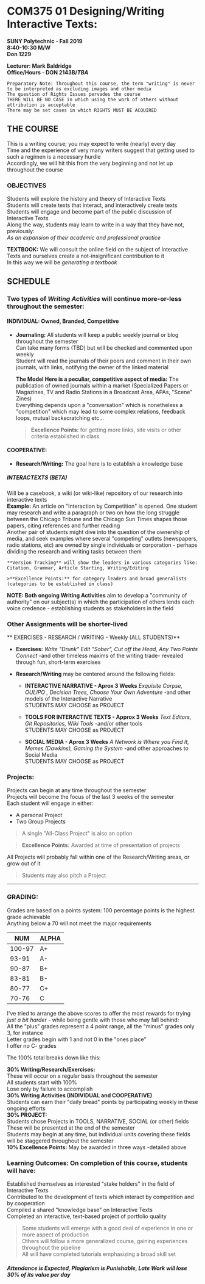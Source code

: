 # COM375 01 	Designing/Writing Interactive Texts:
**SUNY Polytechnic - Fall 2019**  
**8:40-10:30 M/W**  
**Don 1229**

**Lecturer: Mark Baldridge**  
**Office/Hours - DON 2143B/_TBA_**

`Preparatory Note: Throughout this course, the term "writing" is never to be interpreted as excluding images and other media`  
`The question of Rights Issues pervades the course`  
`THERE WILL BE NO CASE in which using the work of others without attribution is acceptable`  
`There may be set cases in which RIGHTS MUST BE ACQUIRED`

## THE COURSE
  
This is a writing course; you may expect to write (nearly) every day  
Time and the experience of very many writers suggest that getting used to such a regimen is a necessary hurdle  
Accordingly, we will hit this from the very beginning and not let up throughout the course  

### OBJECTIVES 
Students will explore the history and theory of Interactive Texts  
Students will create texts that interact, and interactively create texts  
Students will engage and become part of the public discussion of Interactive Texts  
Along the way, students may learn to write in a way that they have not, previously:  
_As an expansion of their academic and professional practice_  
   
**TEXTBOOK:** We will consult the online field on the subject of Interactive Texts and ourselves create a not-insignificant contribution to it  
In this way we will be _generating a textbook_ 

## SCHEDULE  

### Two types of _Writing Activities_ will continue more-or-less throughout the semester:

#### INDIVIDUAL: Owned, Branded, Competitive
* **Journaling:** All students will keep a public weekly journal or blog throughout the semester  
Can take many forms (TBD) but will be checked and commented upon weekly  
Student will read the journals of their peers and comment in their own journals, with links, notifying the owner of the linked material
  
  **The Model Here is a peculiar, competitive aspect of media:** The publication of owned journals within a market (Specialized Papers or Magazines, TV and Radio Stations in a Broadcast Area, APAs, "Scene" Zines)  
  Everything depends upon a "conversation" which is nonetheless a "competition" which may lead to some complex relations, feedback loops, mutual backscratching etc...   
  
  > **Excellence Points:** for getting more links, site visits or other criteria established in class 

#### COOPERATIVE:

* **Research/Writing:** The goal here is to establish a knowledge base
##### INTERACTEXTS (BETA)
Will be a casebook, a wiki (or wiki-like) repository of our research into interactive texts  
    **Example:** An article on "Interaction by Competition" is opened. One student may research and write a paragraph or two on how the long struggle between the Chicago Tribune and the Chicago Sun Times shapes those papers, citing references and further reading  
    Another pair of students might dive into the question of the ownership of media, and seek examples where several "competing" outlets (newspapers, radio stations, etc) are owned by single individuals or corporation - perhaps dividing the research and writing tasks between them  
    
    **Version Tracking** will show the leaders in various categories like: Citation, Grammar, Article Starting, Writing/Editing
    
    >**Excellence Points:** for category leaders and broad generalists (categories to be established in class)  

**NOTE: Both ongoing Writing Activities** aim to develop a "community of authority" on our subject(s) in which the participation of others lends each voice credence - establishing students as stakeholders in the field  
    
### Other Assignments will be shorter-lived

** EXERCISES - RESEARCH / WRITING - Weekly (ALL STUDENTS)**
  * **Exercises:** _Write "Drunk" Edit "Sober", Cut off the Head, Any Two Points Connect_ -and other timeless maxims of the writing trade- revealed through fun, short-term exercises  
  
  * **Research/Writing** may be centered around the following fields:
      
    * **INTERACTIVE NARRATIVE - Aprox 3 Weeks** _Exquisite Corpse, OULIPO , Decision Trees, Choose Your Own Adventure_ -and other models of the Interactive Narrative   
    STUDENTS MAY CHOOSE as PROJECT  
    
    * **TOOLS FOR INTERACTIVE TEXTS - Approx 3 Weeks** _Text Editors, Git Repositories, Wiki Tools_ -and/or other tools  
    STUDENTS MAY CHOOSE as PROJECT
    
    * **SOCIAL MEDIA - Aprox 3 Weeks** _A Network is Where you Find It, Memes (Dawkins), Gaming the System_ -and other approaches to Social Media  
    STUDENTS MAY CHOOSE as PROJECT  

### Projects:
Projects can begin at any time throughout the semester  
Projects will become the focus of the last 3 weeks of the semester  
Each student will engage in either:  
* A personal Project  
* Two Group Projects 
> A single "All-Class Project" is also an option

>**Excellence Points:** Awarded at time of presentation of projects  

All Projects will probably fall within one of the Research/Writing areas, or grow out of it  
> Students may also pitch a Project

--- 

### GRADING:

Grades are based on a points system: 100 percentage points is the highest grade achievable  
Anything below a 70 will not meet the major requirements

NUM|ALPHA
---|---
100-97|A+
93-91|A-
90-87|B+
83-81|B-
80-77|C+
70-76|C 
 
I've tried to arrange the above scores to offer the most rewards for trying _just a bit harder_ - while being gentle with those who may fall behind:  
All the "plus" grades represent a 4 point range, all the "minus" grades only 3, for instance  
Letter grades begin with 1 and not 0 in the "ones place"  
I offer no C- grades
 
The 100% total breaks down like this:  
 
**30% Writing/Research/Exercises:**  
These will occur on a regular basis throughout the semester  
All students start with 100%  
Lose only by failure to accomplish  
**30% Writing Activities (INDIVIDUAL and COOPERATIVE)**  
Students can earn their "daily bread" points by participating weekly in these ongoing efforts  
**30% PROJECT:**  
Students chose Projects in TOOLS, NARRATIVE, SOCIAL (or other) fields  
These will be presented at the end of the semester  
Students may begin at any time, but individual units covering these fields will be staggered throughout the semester  
**10% Excellence Points:**
May be awarded in three ways -detailed above  

### Learning Outcomes: On completion of this course, students will have:
Established themselves as interested "stake holders" in the field of Interactive Texts  
Contributed to the development of texts which interact by competition and by cooperation  
Compiled a shared "knowledge base" on Interactive Texts  
Completed an interactive, text-based project of portfolio quality   
   
>Some students will emerge with a good deal of experience in one or more aspect of production  
Others will follow a more generalized course, gaining experiences throughout the pipeline  
All will have completed tutorials emphasizing a broad skill set  

##### Attendance is Expected, Plagiarism is Punishable, Late Work will lose 30% of its value per day  
 







    
    
